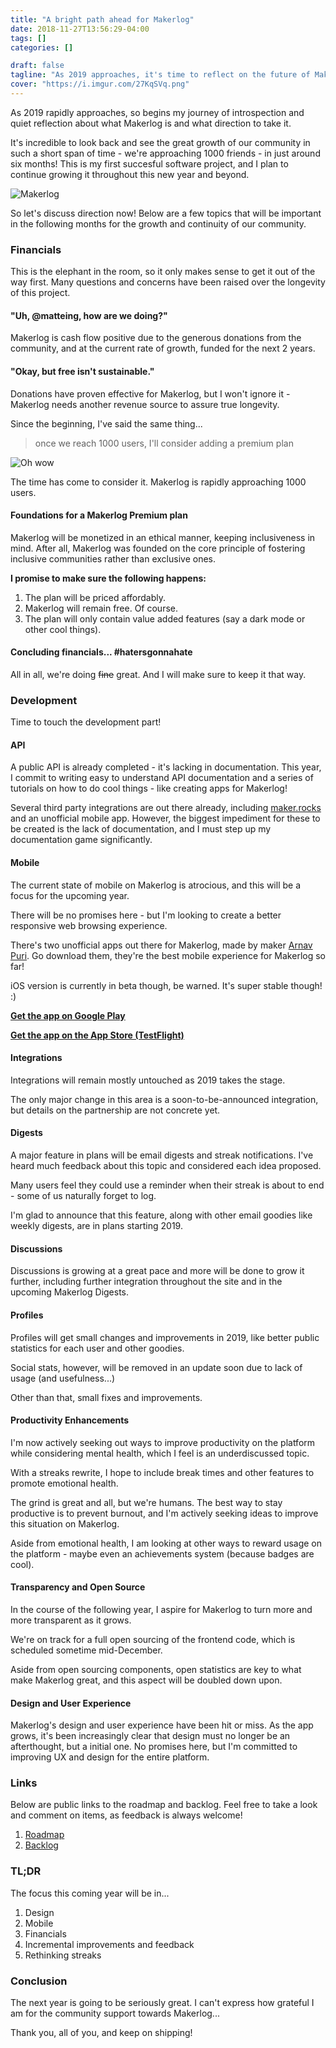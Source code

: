```yaml
---
title: "A bright path ahead for Makerlog"
date: 2018-11-27T13:56:29-04:00
tags: []
categories: []

draft: false
tagline: "As 2019 approaches, it's time to reflect on the future of Makerlog."
cover: "https://i.imgur.com/27KqSVq.png"
---
```



As 2019 rapidly approaches, so begins my journey of introspection and quiet reflection about what Makerlog is and what direction to take it. 

It's incredible to look back and see the great growth of our community in such a short span of time - we're approaching 1000 friends - in just around six months! This is my first succesful software project, and I plan to continue growing it throughout this new year and beyond. 


![Makerlog](https://i.imgur.com/PKSbg1I.gif)

So let's discuss direction now! Below are a few topics that will be important in the following months for the growth and continuity of our community.

### Financials
This is the elephant in the room, so it only makes sense to get it out of the way first. Many questions and concerns have been raised over the longevity of this project. 

#### "Uh, @matteing, how are we doing?"

Makerlog is cash flow positive due to the generous donations from the community, and at the current rate of growth, funded for the next 2 years.

#### "Okay, but free isn't sustainable."

Donations have proven effective for Makerlog, but I won't ignore it - Makerlog needs another revenue source to assure true longevity. 

Since the beginning, I've said the same thing...

> once we reach 1000 users, I'll consider adding a premium plan

![Oh wow](https://i.imgur.com/mCezkmI.png)

The time has come to consider it. Makerlog is rapidly approaching 1000 users.

#### Foundations for a Makerlog Premium plan

Makerlog will be monetized in an ethical manner, keeping inclusiveness in mind. After all, Makerlog was founded on the core principle of fostering inclusive communities rather than exclusive ones.

**I promise to make sure the following happens:**

1. The plan will be priced affordably.
2. Makerlog will remain free. Of course.
3. The plan will only contain value added features (say a dark mode or other cool things). 

#### Concluding financials... #hatersgonnahate

All in all, we're doing ~~fine~~ great. And I will make sure to keep it that way.


### Development

Time to touch the development part! 

#### API

A public API is already completed - it's lacking in documentation. This year, I commit to writing easy to understand API documentation and a series of tutorials on how to do cool things - like creating apps for Makerlog!

Several third party integrations are out there already, including [maker.rocks](https://maker.rocks) and an unofficial mobile app. However, the biggest impediment for these to be created is the lack of documentation, and I must step up my documentation game significantly.

#### Mobile

The current state of mobile on Makerlog is atrocious, and this will be a focus for the upcoming year.

There will be no promises here - but I'm looking to create a better responsive web browsing experience.

There's two unofficial apps out there for Makerlog, made by maker [Arnav Puri](https://twitter.com/arnavpuri). Go download them, they're the best mobile experience for Makerlog so far! 

iOS version is currently in beta though, be warned. It's super stable though! :)

**[Get the app on Google Play](https://play.google.com/store/apps/details?id=com.brownfingers.getmakerlog)**

**[Get the app on the App Store (TestFlight)](https://t.co/7cPEwM34pk)**


#### Integrations

Integrations will remain mostly untouched as 2019 takes the stage. 

The only major change in this area is a soon-to-be-announced integration, but details on the partnership are not concrete yet. 

#### Digests

A major feature in plans will be email digests and streak notifications. I've heard much feedback about this topic and considered each idea proposed.

Many users feel they could use a reminder when their streak is about to end - some of us naturally forget to log. 

I'm glad to announce that this feature, along with other email goodies like weekly digests, are in plans starting 2019.

#### Discussions

Discussions is growing at a great pace and more will be done to grow it further, including further integration throughout the site and in the upcoming Makerlog Digests.

#### Profiles

Profiles will get small changes and improvements in 2019, like better public statistics for each user and other goodies.

Social stats, however, will be removed in an update soon due to lack of usage (and usefulness...)

Other than that, small fixes and improvements.

#### Productivity Enhancements

I'm now actively seeking out ways to improve productivity on the platform while considering mental health, which I feel is an underdiscussed topic.

With a streaks rewrite, I hope to include break times and other features to promote emotional health.

The grind is great and all, but we're humans. The best way to stay productive is to prevent burnout, and I'm actively seeking ideas to improve this situation on Makerlog.

Aside from emotional health, I am looking at other ways to reward usage on the platform - maybe even an achievements system (because badges are cool).

#### Transparency and Open Source

In the course of the following year, I aspire for Makerlog to turn more and more transparent as it grows.

We're on track for a full open sourcing of the frontend code, which is scheduled sometime mid-December.

Aside from open sourcing components, open statistics are key to what make Makerlog great, and this aspect will be doubled down upon. 

#### Design and User Experience

Makerlog's design and user experience have been hit or miss. As the app grows, it's been increasingly clear that design must no longer be an afterthought, but a initial one. No promises here, but I'm committed to improving UX and design for the entire platform.

### Links

Below are public links to the roadmap and backlog. Feel free to take a look and comment on items, as feedback is always welcome! 

1. [Roadmap](https://www.notion.so/mattei/7be1eb1f2529484f8cb8d3ddfcc01e36?v=612857eafedb4c0c8670fc94a1ad1d98)
2. [Backlog](https://www.notion.so/mattei/Backlog-118ca1f89f4a4715ab458a1952417dc1)

### TL;DR

The focus this coming year will be in...

1. Design
2. Mobile
3. Financials
4. Incremental improvements and feedback
5. Rethinking streaks

### Conclusion

The next year is going to be seriously great. I can't express how grateful I am for the community support towards Makerlog...

Thank you, all of you, and keep on shipping!